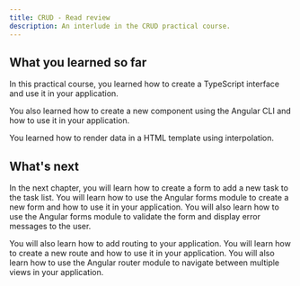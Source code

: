 ```yaml
---
title: CRUD - Read review
description: An interlude in the CRUD practical course.
---
```


## What you learned so far

In this practical course, you learned how to create a TypeScript interface and use it in your application.

You also learned how to create a new component using the Angular CLI and how to use it in your application.

You learned how to render data in a HTML template using interpolation.

## What's next

In the next chapter, you will learn how to create a form to add a new task to the task list. You will learn how to use the Angular forms module to create a new form and how to use it in your application. You will also learn how to use the Angular forms module to validate the form and display error messages to the user.

You will also learn how to add routing to your application. You will learn how to create a new route and how to use it in your application. You will also learn how to use the Angular router module to navigate between multiple views in your application.

